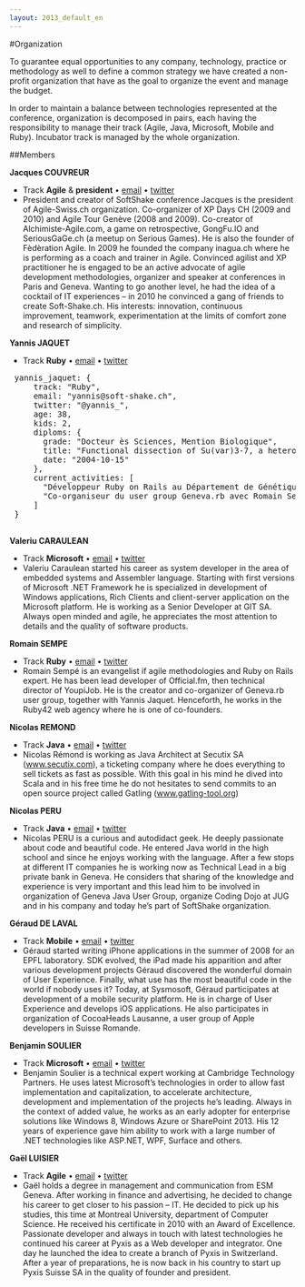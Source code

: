 ```yaml
---
layout: 2013_default_en
---
```


#Organization

To guarantee equal opportunities to any company, technology, practice or methodology as well to define a common strategy we have created a non-profit organization that have as the goal to organize the event and manage the budget.

In order to maintain a balance between technologies represented at the conference, organization is decomposed in pairs, each having the responsibility to manage their track (Agile, Java, Microsoft, Mobile and Ruby). Incubator track is managed by the whole organization.

##Members

**Jacques COUVREUR**

 - Track **Agile** & **president** • [email](mailto:jacques@soft-shake.ch) • [twitter](http://www.twitter.com/jacquescouvreur)
 - President and creator  of SoftShake conference
Jacques is the president of Agile-Swiss.ch organization. Co-organizer of XP Days CH (2009 and 2010) and Agile Tour Genève (2008 and 2009). Co-creator of Alchimiste-Agile.com, a game on retrospective, GongFu.IO and SeriousGaGe.ch (a meetup on Serious Games). He is also the founder of Fèdèration Agile. In 2009 he founded the company inagua.ch where he is performing as a coach and trainer in Agile. Convinced agilist and XP practitioner he is engaged to be an active advocate of agile development methodologies, organizer and speaker at conferences in Paris and Geneva. Wanting to go another level, he had the idea of a cocktail of IT experiences – in 2010 he convinced a gang of friends to create Soft-Shake.ch.
His interests: innovation, continuous improvement, teamwork, experimentation at the limits of comfort zone and research of simplicity.

**Yannis JAQUET**

 - Track **Ruby** • [email](mailto:yannis@soft-shake.ch) • [twitter](http://www.twitter.com/yannis_)
 <pre>
 yannis_jaquet: {
     track: "Ruby",
     email: "yannis@soft-shake.ch",
     twitter: "@yannis_",
     age: 38,
     kids: 2,
     diploms: {
       grade: "Docteur ès Sciences, Mention Biologique",
       title: "Functional dissection of Su(var)3-7, a heterochromatic protein fromDrosophila melanogaster",
       date: "2004-10-15"
     },
     current_activities: [
       "Développeur Ruby on Rails au Département de Génétique and Evolution, Université deGenève",
       "Co-organiseur du user group Geneva.rb avec Romain Sempé"
     ]
 }
 </pre>

**Valeriu CARAULEAN**

 - Track **Microsoft** • [email](mailto:valeriu@soft-shake.ch) • [twitter](http://www.twitter.com/vcaraulean)
 - Valeriu Caraulean started his career as system developer in the area of embedded systems and Assembler language. Starting with first versions of Microsoft .NET Framework he is specialized in development of Windows applications, Rich Clients and client-server application on the Microsoft platform. He is working as a Senior Developer at GIT SA. Always open minded and agile, he appreciates the most attention to details and the quality of software products.

**Romain SEMPE**

 - Track **Ruby** • [email](mailto:romain@soft-shake.ch) • [twitter](http://www.twitter.com/rsempe)
 - Romain Sempé is an evangelist if agile methodologies and Ruby on Rails expert. He has been lead developer of Official.fm, then technical director of YoupiJob. He is the creator and co-organizer of Geneva.rb user group, together with Yannis Jaquet. Henceforth, he works in the Ruby42 web agency where he is one of co-founders.

**Nicolas REMOND**

 - Track **Java** • [email](mailto:nicolas.r@soft-shake.ch) • [twitter](http://www.twitter.com/nremond)
 - Nicolas Rémond is working as Java Architect at Secutix SA (www.secutix.com), a ticketing company where he does everything to sell tickets as fast as possible. With this goal in his mind he dived into Scala and in his free time he do not hesitates to send commits to an open source project called Gatling (www.gatling-tool.org)

**Nicolas PERU**

 - Track **Java** • [email](mailto:nicolas.p@soft-shake.ch) • [twitter](http://www.twitter.com/benzonico)
 - Nicolas PERU is a curious and autodidact geek. He deeply passionate about code and beautiful code. He entered Java world in the high school and since he enjoys working with the language. After a few stops at different IT companies he is working now as Technical Lead in a big private bank in Geneva. He considers that sharing of the knowledge and experience is very important and this lead him to be involved in organization of Geneva Java User Group, organize Coding Dojo at JUG and in his company and today he’s part of SoftShake organization.

**Géraud DE LAVAL**

 - Track **Mobile** • [email](mailto:geraud@soft-shake.ch) • [twitter](http://www.twitter.com/Geraudch)
 - Géraud started writing iPhone applications in the summer of 2008 for an EPFL laboratory. SDK evolved, the iPad made his apparition and after various development projects Géraud discovered the wonderful domain of User Experience. Finally, what use has the most beautiful code in the world if nobody uses it? Today, at Sysmosoft, Géraud participates at development of a mobile security platform. He is in charge of User Experience and develops iOS applications. He also participates in organization of CocoaHeads Lausanne, a user group of Apple developers in Suisse Romande.

**Benjamin SOULIER**

 - Track **Microsoft** • [email](mailto:benjamin@soft-shake.ch) • [twitter](http://www.twitter.com/bsoulier)
 - Benjamin Soulier is a technical expert working at Cambridge Technology Partners. He uses latest Microsoft’s technologies in order to allow fast implementation and capitalization, to accelerate architecture, development and implementation of the projects he’s leading. Always in the context of added value, he works as an early adopter for enterprise solutions like Windows 8, Windows Azure or SharePoint 2013. His 12 years of experience gave him ability to work with a large number of .NET technologies like ASP.NET, WPF, Surface and others.

**Gaël LUISIER**

 - Track **Agile** • [email](mailto:gael@soft-shake.ch) • [twitter](http://www.twitter.com/Pyxis_Suisse)
 - Gaël holds a degree in management and communication from ESM Geneva. After working in finance and advertising, he decided to change his career to get closer to his passion – IT. He decided to pick up his studies, this time at Montreal University, department of Computer Science. He received his certificate in 2010 with an Award of Excellence. Passionate developer and always in touch with latest technologies he continued his career at Pyxis as a Web developer and integrator. One day he launched the idea to create a branch of Pyxis in Switzerland. After a year of preparations, he is now back in his country to start up Pyxis Suisse SA in the quality of founder and president.
